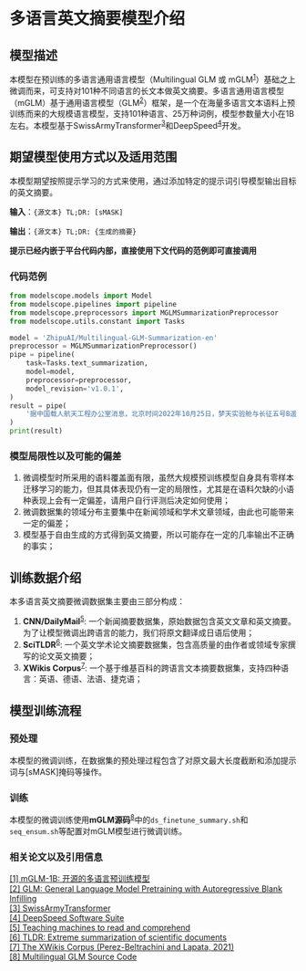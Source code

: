
# 多语言英文摘要模型介绍

## 模型描述

本模型在预训练的多语言通用语言模型（Multilingual GLM 或 mGLM<sup>[1](#refer1)</sup>）基础之上微调而来，可支持对101种不同语言的长文本做英文摘要。多语言通用语言模型（mGLM）基于通用语言模型（GLM<sup>[2](#refer2)</sup>）框架，是一个在海量多语言文本语料上预训练而来的大规模语言模型，支持101种语言、25万种词例，模型参数量大小在1B左右。本模型基于SwissArmyTransformer<sup>[3](#refer3)</sup>和DeepSpeed<sup>[4](#refer4)</sup>开发。

## 期望模型使用方式以及适用范围 

本模型期望按照提示学习的方式来使用，通过添加特定的提示词引导模型输出目标的英文摘要。

**输入**：`{源文本} TL;DR: [sMASK] `

**输出**：`{源文本} TL;DR: {生成的摘要}`

**提示已经内嵌于平台代码内部，直接使用下文代码的范例即可直接调用**

### 代码范例
```python
from modelscope.models import Model
from modelscope.pipelines import pipeline
from modelscope.preprocessors import MGLMSummarizationPreprocessor
from modelscope.utils.constant import Tasks

model = 'ZhipuAI/Multilingual-GLM-Summarization-en'
preprocessor = MGLMSummarizationPreprocessor()
pipe = pipeline(
    task=Tasks.text_summarization,
    model=model,
    preprocessor=preprocessor,
    model_revision='v1.0.1',
)
result = pipe(
    '据中国载人航天工程办公室消息，北京时间2022年10月25日，梦天实验舱与长征五号B遥四运载火箭组合体已转运至发射区。后续将按计划开展发射前各项功能检查和联合测试等工作，计划于近日择机实施发射。目前，文昌航天发射场设施设备状态良好，参试各单位正在加紧开展任务准备，全力以赴确保空间站建造任务决战决胜。'
)  
print(result)
```

### 模型局限性以及可能的偏差

1. 微调模型时所采用的语料覆盖面有限，虽然大规模预训练模型自身具有零样本迁移学习的能力，但其具体表现仍有一定的局限性，尤其是在语料欠缺的小语种表现上会有一定偏差，请用户自行评测后决定如何使用；
2. 微调数据集的领域分布主要集中在新闻领域和学术文章领域，由此也可能带来一定的偏差；
3. 模型基于自由生成的方式得到英文摘要，所以可能存在一定的几率输出不正确的事实；

## 训练数据介绍

本多语言英文摘要微调数据集主要由三部分构成：
1. **CNN/DailyMail**<sup>[5](#refer5)</sup>: 一个新闻摘要数据集，原始数据包含英文文章和英文摘要。为了让模型微调出跨语言的能力，我们将原文翻译成日语后使用；
2. **SciTLDR**<sup>[6](#refer6)</sup>: 一个英文学术论文摘要数据集，包含高质量的由作者或领域专家撰写的论文英文摘要；
3. **XWikis Corpus**<sup>[7](#refer7)</sup>: 一个基于维基百科的跨语言文本摘要数据集，支持四种语言：英语、德语、法语、捷克语；

## 模型训练流程

### 预处理

本模型的微调训练，在数据集的预处理过程包含了对原文最大长度截断和添加提示词与[sMASK]掩码等操作。

### 训练

本模型的微调训练使用**mGLM源码**<sup>[8](#refer8)</sup>中的`ds_finetune_summary.sh`和`seq_ensum.sh`等配置对mGLM模型进行微调训练。


### 相关论文以及引用信息

<div id="refer1"><a href="https://models.aminer.cn/mglm-1b/">[1] mGLM-1B: 开源的多语言预训练模型</a></div>
<div id="refer2"><a href="https://aclanthology.org/2022.acl-long.26.pdf">[2] GLM: General Language Model Pretraining with Autoregressive Blank Infilling</a></div>
<div id="refer3"><a href="https://github.com/THUDM/SwissArmyTransformer">[3] SwissArmyTransformer</a></div>
<div id="refer4"><a href="https://github.com/microsoft/DeepSpeed">[4] DeepSpeed Software Suite</a></div>
<div id="refer5"><a href="https://proceedings.neurips.cc/paper/2015/file/afdec7005cc9f14302cd0474fd0f3c96-Paper.pdf">[5] Teaching machines to read and comprehend</a></div>
<div id="refer6"><a href="https://arxiv.org/pdf/2004.15011">[6] TLDR: Extreme summarization of scientific documents</a></div>
<div id="refer7"><a href="https://datashare.ed.ac.uk/handle/10283/4188">[7] The XWikis Corpus (Perez-Beltrachini and Lapata, 2021)</a></div>
<div id="refer8"><a href="https://github.com/thudm/multilingual-glm">[8] Multilingual GLM Source Code</a></div>